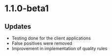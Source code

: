 # 1.1.0-beta1

## Updates

- Testing done for the client applications
- False positives were removed
- Improvement in implementation of quality rules

